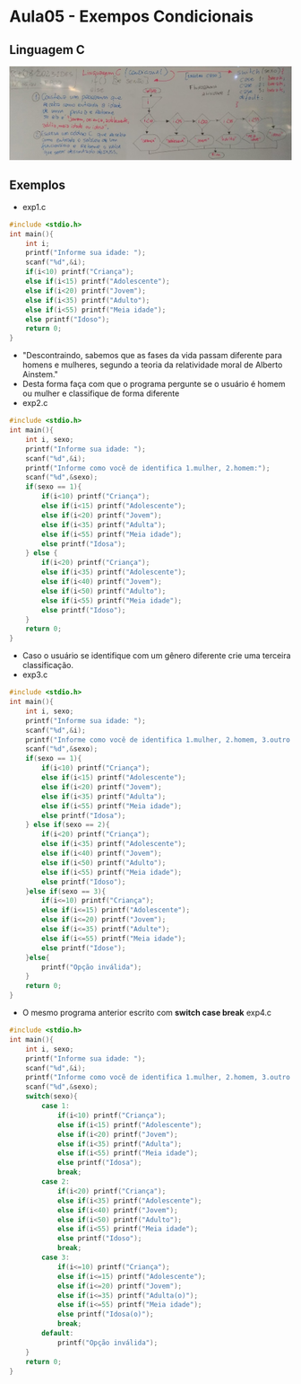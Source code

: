 # Aula05 - Exempos Condicionais
## Linguagem C
![Lousa1](./lousa1.jpg)
## Exemplos
- exp1.c
```c
#include <stdio.h>
int main(){
	int i;
	printf("Informe sua idade: ");
	scanf("%d",&i);
	if(i<10) printf("Criança");
	else if(i<15) printf("Adolescente");
	else if(i<20) printf("Jovem");
	else if(i<35) printf("Adulto");
	else if(i<55) printf("Meia idade");
	else printf("Idoso");
	return 0;
}
```
- "Descontraindo, sabemos que as fases da vida passam diferente para homens e mulheres, segundo a teoria da relatividade moral de Alberto Ainstem."
- Desta forma faça com que o programa pergunte se o usuário é homem ou mulher e classifique de forma diferente
- exp2.c
```c
#include <stdio.h>
int main(){
	int i, sexo;
	printf("Informe sua idade: ");
	scanf("%d",&i);
	printf("Informe como você de identifica 1.mulher, 2.homem:");
	scanf("%d",&sexo);
	if(sexo == 1){
		if(i<10) printf("Criança");
		else if(i<15) printf("Adolescente");
		else if(i<20) printf("Jovem");
		else if(i<35) printf("Adulta");
		else if(i<55) printf("Meia idade");
		else printf("Idosa");
	} else {
		if(i<20) printf("Criança");
		else if(i<35) printf("Adolescente");
		else if(i<40) printf("Jovem");
		else if(i<50) printf("Adulto");
		else if(i<55) printf("Meia idade");
		else printf("Idoso");
	}
	return 0;
}
```
- Caso o usuário se identifique com um gênero diferente crie uma terceira classificação.
- exp3.c
```c
#include <stdio.h>
int main(){
	int i, sexo;
	printf("Informe sua idade: ");
	scanf("%d",&i);
	printf("Informe como você de identifica 1.mulher, 2.homem, 3.outro:");
	scanf("%d",&sexo);
	if(sexo == 1){
		if(i<10) printf("Criança");
		else if(i<15) printf("Adolescente");
		else if(i<20) printf("Jovem");
		else if(i<35) printf("Adulta");
		else if(i<55) printf("Meia idade");
		else printf("Idosa");
	} else if(sexo == 2){
		if(i<20) printf("Criança");
		else if(i<35) printf("Adolescente");
		else if(i<40) printf("Jovem");
		else if(i<50) printf("Adulto");
		else if(i<55) printf("Meia idade");
		else printf("Idoso");
	}else if(sexo == 3){
		if(i<=10) printf("Criança");
		else if(i<=15) printf("Adolescente");
		else if(i<=20) printf("Jovem");
		else if(i<=35) printf("Adulte");
		else if(i<=55) printf("Meia idade");
		else printf("Idose");		
	}else{
		printf("Opção inválida");
	}
	return 0;
}
```
- O mesmo programa anterior escrito com **switch case break**
exp4.c
```c
#include <stdio.h>
int main(){
	int i, sexo;
	printf("Informe sua idade: ");
	scanf("%d",&i);
	printf("Informe como você de identifica 1.mulher, 2.homem, 3.outro:");
	scanf("%d",&sexo);
	switch(sexo){
		case 1:
			if(i<10) printf("Criança");
			else if(i<15) printf("Adolescente");
			else if(i<20) printf("Jovem");
			else if(i<35) printf("Adulta");
			else if(i<55) printf("Meia idade");
			else printf("Idosa");
			break;
		case 2:
			if(i<20) printf("Criança");
			else if(i<35) printf("Adolescente");
			else if(i<40) printf("Jovem");
			else if(i<50) printf("Adulto");
			else if(i<55) printf("Meia idade");
			else printf("Idoso");
			break;
		case 3:
			if(i<=10) printf("Criança");
			else if(i<=15) printf("Adolescente");
			else if(i<=20) printf("Jovem");
			else if(i<=35) printf("Adulta(o)");
			else if(i<=55) printf("Meia idade");
			else printf("Idosa(o)");
			break;
		default:
			printf("Opção inválida");
	}
	return 0;
}
```
